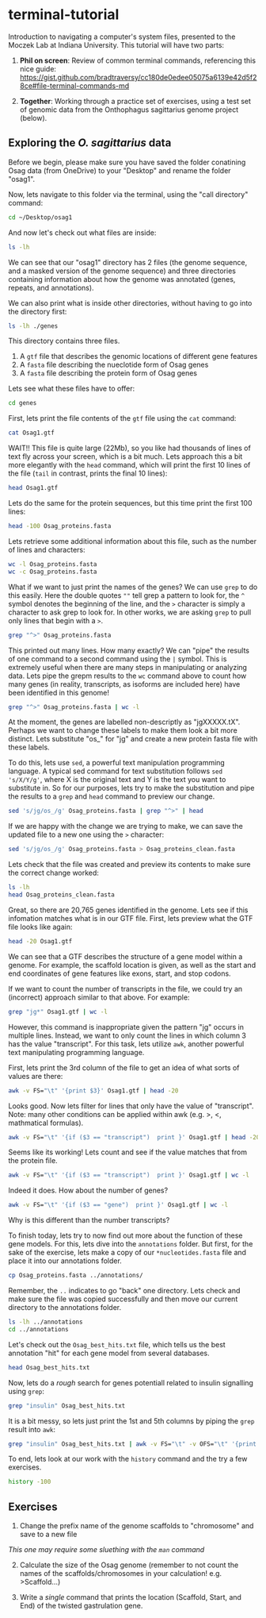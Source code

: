 # terminal-tutorial
Introduction to navigating a computer's system files, presented to the Moczek Lab at Indiana University. This tutorial will have two parts: 

1) <b>Phil on screen</b>: Review of common terminal commands, referencing this nice guide: https://gist.github.com/bradtraversy/cc180de0edee05075a6139e42d5f28ce#file-terminal-commands-md

2) <b>Together</b>: Working through a practice set of exercises, using a test set of genomic data from the Onthophagus sagittarius genome project (below).

## Exploring the <i>O. sagittarius</i> data

Before we begin, please make sure you have saved the folder conatining Osag data (from OneDrive) to your "Desktop" and rename the folder "osag1". 

Now, lets navigate to this folder via the terminal, using the "call directory" command:

```bash
cd ~/Desktop/osag1
```

And now let's check out what files are inside: 

```bash
ls -lh 
```
We can see that our "osag1" directory has 2 files (the genome sequence, and a masked version of the genome sequence) and three directories containing information about how the genome was annotated (genes, repeats, and annotations). 

We can also print what is inside other directories, without having to go into the directory first:

```bash
ls -lh ./genes
```

This directory contains three files.
1) A `gtf` file that describes the genomic locations of different gene features
2) A `fasta` file describing the nueclotide form of Osag genes
3) A `fasta` file describing the protein form of Osag genes

Lets see what these files have to offer:

```bash
cd genes
```

First, lets print the file contents of the `gtf` file using the `cat` command:

```bash
cat Osag1.gtf
```
WAIT!! This file is quite large (22Mb), so you like had thousands of lines of text fly across your screen, which is a bit much. Lets approach this a bit more elegantly with the `head` command, which will print the first 10 lines of the file (`tail` in contrast, prints the final 10 lines):

```bash
head Osag1.gtf
```
Lets do the same for the protein sequences, but this time print the first 100 lines:

```bash
head -100 Osag_proteins.fasta
```

Lets retrieve some additional information about this file, such as the number of lines and characters:

```bash
wc -l Osag_proteins.fasta
wc -c Osag_proteins.fasta
```

What if we want to just print the names of the genes? We can use `grep` to do this easily. Here the double quotes `""` tell grep a pattern to look for, the `^` symbol denotes the beginning of the line, and the `>` character is simply a character to ask grep to look for. In other works, we are asking `grep` to pull only lines that begin with a `>`.

```bash
grep "^>" Osag_proteins.fasta
```

This printed out many lines. How many exactly? We can "pipe" the results of one command to a second command using the `|` symbol. This is extremely useful when there are many steps in manipulating or analyzing data. Lets pipe the grepm results to the `wc` command above to count how many genes (in reality, transcripts, as isoforms are included here) have been identified in this genome!

```bash
grep "^>" Osag_proteins.fasta | wc -l
```

At the moment, the genes are labelled non-descriptly as "jgXXXXX.tX". Perhaps we want to change these labels to make them look a bit more distinct. Lets substitute "os_" for "jg" and create a new protein fasta file with these labels.

To do this, lets use `sed`, a powerful text manipulation programming language. A typical sed command for text substitution follows `sed 's/X/Y/g'`, where X is the original text and Y is the text you want to substitute in. So for our purposes, lets try to make the substitution and pipe the results to a `grep` and `head` command to preview our change. 

```bash
sed 's/jg/os_/g' Osag_proteins.fasta | grep "^>" | head
```

If we are happy with the change we are trying to make, we can save the updated file to a new one using the `>` character:

```bash
sed 's/jg/os_/g' Osag_proteins.fasta > Osag_proteins_clean.fasta
```

Lets check that the file was created and preview its contents to make sure the correct change worked: 

```bash
ls -lh
head Osag_proteins_clean.fasta
```

Great, so there are 20,765 genes identified in the genome. Lets see if this infomation matches what is in our GTF file. First, lets preview what the GTF file looks like again:

```bash
head -20 Osag1.gtf
```
We can see that a GTF describes the structure of a gene model within a genome. For example, the scaffold location is given, as well as the start and end coordinates of gene features like exons, start, and stop codons. 

If we want to count the number of transcripts in the file, we could try an (incorrect) approach similar to that above. For example:

```bash
grep "jg*" Osag1.gtf | wc -l
```
However, this command is inappropriate given the pattern "jg" occurs in multiple lines. Instead, we want to only count the lines in which column 3 has the value "transcript". For this task, lets utilize `awk`, another powerful text manipulating programming language.

First, lets print the 3rd column of the file to get an idea of what sorts of values are there:

```bash
awk -v FS="\t" '{print $3}' Osag1.gtf | head -20
```

Looks good. Now lets filter for lines that only have the value of "transcript". Note: many other conditions can be applied within awk (e.g. >, <, mathmatical formulas). 

```bash
awk -v FS="\t" '{if ($3 == "transcript")  print }' Osag1.gtf | head -20
```

Seems like its working! Lets count and see if the value matches that from the protein file. 

```bash
awk -v FS="\t" '{if ($3 == "transcript")  print }' Osag1.gtf | wc -l
```
Indeed it does. How about the number of genes? 

```bash
awk -v FS="\t" '{if ($3 == "gene")  print }' Osag1.gtf | wc -l
```

Why is this different than the number transcripts?

To finish today, lets try to now find out more about the function of these gene models. For this, lets dive into the `annotations` folder. But first, for the sake of the exercise, lets make a copy of our `*nucleotides.fasta` file and place it into our annotations folder. 

```bash
cp Osag_proteins.fasta ../annotations/
```

Remember, the `..` indicates to go "back" one directory. Lets check and make sure the file was copied successfully and then move our current directory to the annotations folder.

```bash
ls -lh ../annotations
cd ../annotations
```

Let's check out the `Osag_best_hits.txt` file, which tells us the best annotation "hit" for each gene model from several databases. 

```bash
head Osag_best_hits.txt
```

Now, lets do a *rough* search for genes potentiall related to insulin signalling using `grep`:

```bash
grep "insulin" Osag_best_hits.txt
```

It is a bit messy, so lets just print the 1st and 5th columns by piping the `grep` result into `awk`:

```bash
grep "insulin" Osag_best_hits.txt | awk -v FS="\t" -v OFS="\t" '{print $1,$5}'
```

To end, lets look at our work with the `history` command and the try a few exercises. 

```bash
history -100
```

## Exercises

1) Change the prefix name of the genome scaffolds to "chromosome" and save to a new file

*This one may require some sluething with the `man` command*

2) Calculate the size of the Osag genome (remember to not count the names of the scaffolds/chromosomes in your calculation! e.g. >Scaffold...)

3) Write a *single* command that prints the location (Scaffold, Start, and End) of the twisted gastrulation gene. 


















